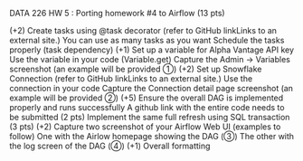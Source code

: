 DATA 226 HW 5 :
Porting homework #4 to Airflow (13 pts)

(+2) Create tasks using @task decorator (refer to GitHub linkLinks to an external site.)
You can use as many tasks as you want Schedule the tasks properly (task dependency)
(+1) Set up a variable for Alpha Vantage API key Use the variable in your code (Variable.get)
Capture the Admin -> Variables screenshot (an example will be provided ①)
(+2) Set up Snowflake Connection (refer to GitHub linkLinks to an external site.)
Use the connection in your code Capture the Connection detail page screenshot (an example will be provided ②)
(+5) Ensure the overall DAG is implemented properly and runs successfully
A github link with the entire code needs to be submitted (2 pts)
Implement the same full refresh using SQL transaction (3 pts)
(+2) Capture two screenshot of your Airflow Web UI (examples to follow)
One with the Airlow homepage showing the DAG (③)
The other with the log screen of the DAG (④)
(+1) Overall formatting
